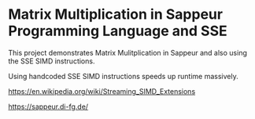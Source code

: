 # Matrix Multiplication in Sappeur Programming Language and SSE

This project demonstrates Matrix Mulitplication in Sappeur and
also using the SSE SIMD instructions.

Using handcoded SSE SIMD instructions speeds up runtime massively.

https://en.wikipedia.org/wiki/Streaming_SIMD_Extensions

https://sappeur.di-fg.de/
